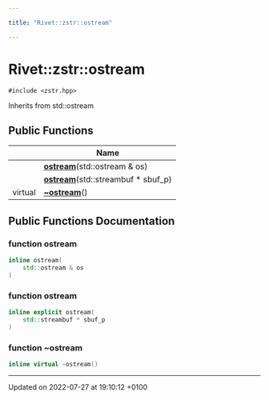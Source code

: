 ```yaml
---

title: "Rivet::zstr::ostream"

---
```


# Rivet::zstr::ostream






`#include <zstr.hpp>`

Inherits from std::ostream

## Public Functions

|                | Name           |
| -------------- | -------------- |
| | **[ostream](http://example.org/classes/classrivet_1_1zstr_1_1ostream/#function-ostream)**(std::ostream & os) |
| | **[ostream](http://example.org/classes/classrivet_1_1zstr_1_1ostream/#function-ostream)**(std::streambuf * sbuf_p) |
| virtual | **[~ostream](http://example.org/classes/classrivet_1_1zstr_1_1ostream/#function-~ostream)**() |

## Public Functions Documentation

### function ostream

```cpp
inline ostream(
    std::ostream & os
)
```


### function ostream

```cpp
inline explicit ostream(
    std::streambuf * sbuf_p
)
```


### function ~ostream

```cpp
inline virtual ~ostream()
```


-------------------------------

Updated on 2022-07-27 at 19:10:12 +0100